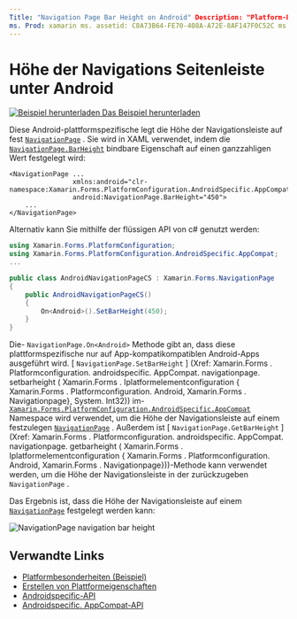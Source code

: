 ```yaml
---
Title: "Navigation Page Bar Height on Android" Description: "Platform-Besonderheiten ermöglichen es Ihnen, Funktionen zu nutzen, die nur auf einer bestimmten Plattform verfügbar sind, ohne benutzerdefinierte Renderer oder Effekte implementieren zu müssen. In diesem Artikel wird erläutert, wie Sie die plattformspezifische Android-Datei nutzen, mit der die Höhe der Navigationsleiste auf einer navigationpage festgelegt wird.
ms. Prod: xamarin ms. assetid: C8A73B64-FE70-408A-A72E-8AF147F0C52C ms. Technology: xamarin-Forms Author: davidbritch ms. Author: dabritch ms. Date: 07/10/2018 NO-LOC: [ Xamarin.Forms , Xamarin.Essentials ]
---
```


# <a name="navigationpage-bar-height-on-android"></a>Höhe der Navigations Seitenleiste unter Android

[![Beispiel herunterladen](~/media/shared/download.png) Das Beispiel herunterladen](https://docs.microsoft.com/samples/xamarin/xamarin-forms-samples/userinterface-platformspecifics)

Diese Android-plattformspezifische legt die Höhe der Navigationsleiste auf fest [`NavigationPage`](xref:Xamarin.Forms.NavigationPage) . Sie wird in XAML verwendet, indem die [`NavigationPage.BarHeight`](xref:Xamarin.Forms.PlatformConfiguration.AndroidSpecific.AppCompat.NavigationPage.BarHeightProperty) bindbare Eigenschaft auf einen ganzzahligen Wert festgelegt wird:

```xaml
<NavigationPage ...
                xmlns:android="clr-namespace:Xamarin.Forms.PlatformConfiguration.AndroidSpecific.AppCompat;assembly=Xamarin.Forms.Core"
                android:NavigationPage.BarHeight="450">
    ...
</NavigationPage>
```

Alternativ kann Sie mithilfe der flüssigen API von c# genutzt werden:

```csharp
using Xamarin.Forms.PlatformConfiguration;
using Xamarin.Forms.PlatformConfiguration.AndroidSpecific.AppCompat;
...

public class AndroidNavigationPageCS : Xamarin.Forms.NavigationPage
{
    public AndroidNavigationPageCS()
    {
        On<Android>().SetBarHeight(450);
    }
}
```

Die- `NavigationPage.On<Android>` Methode gibt an, dass diese plattformspezifische nur auf App-kompatikompatiblen Android-Apps ausgeführt wird. [ `NavigationPage.SetBarHeight` ] (Xref: Xamarin.Forms . Platformconfiguration. androidspecific. AppCompat. navigationpage. setbarheight ( Xamarin.Forms . Iplatformelementconfiguration { Xamarin.Forms . Platformconfiguration. Android, Xamarin.Forms . Navigationpage}, System. Int32)) im- [`Xamarin.Forms.PlatformConfiguration.AndroidSpecific.AppCompat`](xref:Xamarin.Forms.PlatformConfiguration.AndroidSpecific.AppCompat) Namespace wird verwendet, um die Höhe der Navigationsleiste auf einem festzulegen [`NavigationPage`](xref:Xamarin.Forms.NavigationPage) . Außerdem ist [ `NavigationPage.GetBarHeight` ] (Xref: Xamarin.Forms . Platformconfiguration. androidspecific. AppCompat. navigationpage. getbarheight ( Xamarin.Forms . Iplatformelementconfiguration { Xamarin.Forms . Platformconfiguration. Android, Xamarin.Forms . Navigationpage}))-Methode kann verwendet werden, um die Höhe der Navigationsleiste in der zurückzugeben `NavigationPage` .

Das Ergebnis ist, dass die Höhe der Navigationsleiste auf einem [`NavigationPage`](xref:Xamarin.Forms.NavigationPage) festgelegt werden kann:

![](navigationpage-bar-height-images/navigationpage-barheight.png "NavigationPage navigation bar height")

## <a name="related-links"></a>Verwandte Links

- [Platformbesonderheiten (Beispiel)](https://docs.microsoft.com/samples/xamarin/xamarin-forms-samples/userinterface-platformspecifics)
- [Erstellen von Plattformeigenschaften](~/xamarin-forms/platform/platform-specifics/index.md#creating-platform-specifics)
- [Androidspecific-API](xref:Xamarin.Forms.PlatformConfiguration.AndroidSpecific)
- [Androidspecific. AppCompat-API](xref:Xamarin.Forms.PlatformConfiguration.AndroidSpecific.AppCompat)
